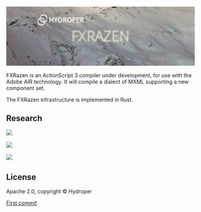 <p align="center">
  <img src="assets/banner.png" alt="Banner">
</p>

FXRazen is an ActionScript 3 compiler under development, for use with the Adobe AIR technology. It will compile a dialect of MXML supporting a new component set.

The FXRazen infrastructure is implemented in Rust.

## Research

[![](https://img.shields.io/badge/See-Rust%20Guide-blue)](https://github.com/hydroper/as3parser/wiki/Rust-for-ActionScript-developers)

[![](https://img.shields.io/badge/See-Building%20a%20Compiler-blue)](https://github.com/hydroper/as3parser/wiki/Building-a-compiler)

[![](https://img.shields.io/badge/See-References-blue)](https://github.com/hydroper/as3parser/wiki/References)

<!--

[![](https://img.shields.io/badge/See-Old%20Codebase-blue)](https://github.com/hydroper-jet/privcompiler/tree/master/src/compiler)

-->

## License

Apache 2.0, copyright © Hydroper

[First commit](https://github.com/hydroper/fxrazen/commit/38d07aa5e382b131a11e222fe3745a37d4728e61)